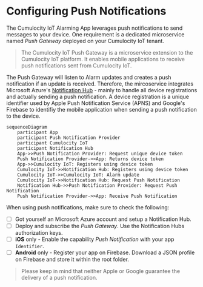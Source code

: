 # Configuring Push Notifications

The Cumulocity IoT Alarming App leverages push notifications to send messages to your device. One requirement is a dedicated microservice named *Push Gateway* deployed on your Cumulocity IoT tenant. 

> The Cumulocity IoT Push Gateway is a microservice extension to the Cumulocity IoT platform. It enables mobile applications to receive push notifications sent from Cumulocity IoT.

The Push Gateway will listen to Alarm updates and creates a push notification if an update is received. Therefore, the mircoservice integrates Microsoft Azure's [Notification Hub](http://https://azure.microsoft.com/en-gb/products/notification-hubs/ "Notification Hub") - mainly to handle all device registrations and actually sending a push notification. A device registration is a unique identifier used by Apple Push Notification Service (APNS) and Google's Firebase to identifiy the mobile application when sending a push notification to the device.


```mermaid
sequenceDiagram
    participant App
    participant Push Notification Provider
    participant Cumulocity IoT
    participant Notification Hub
    App->>Push Notification Provider: Request unique device token
    Push Notification Provider->>App: Returns device token
    App->>Cumulocity IoT: Registers using device token
    Cumulocity IoT->>Notification Hub: Registers using device token
    Cumulocity IoT->>Cumulocity IoT: Alarm update
    Cumulocity IoT->>Notification Hub: Request Push Notification
    Notification Hub->>Push Notification Provider: Request Push Notification
    Push Notification Provider->>App: Receive Push Notification
```

When using push notifications, make sure to check the following:

- [ ] Got yourself an Microsoft Azure account and setup a Notification Hub.
- [ ] Deploy and subscribe the *Push Gateway*. Use the Notification Hubs authorization keys.
- [ ] **iOS** only - Enable the capability *Push Notification* with your app `Identifier`.
- [ ] **Android** only - Register your app on Firebase. Download a JSON profile on Firebase and store it within the root folder.

> Please keep in mind that neither Apple or Google guarantee the delivery of a push notification.